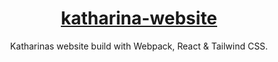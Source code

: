 <h1 align="center"><a href="https://katharina.xyz">katharina-website</a></h1>

<p align="center">
  Katharinas website build with Webpack, React & Tailwind CSS.
</p>

<p align="center">
  <a aria-label="License" href="https://github.com/RanzigeButter/katharina.xyz/blob/main/LICENSE">
    <img alt="" src="https://img.shields.io/badge/license-mit-689d6a?style=for-the-badge&labelColor=000000">
  </a>
</p>
